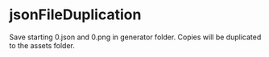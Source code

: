 # jsonFileDuplication
Save starting 0.json and 0.png in generator folder. Copies will be duplicated to the assets folder.
